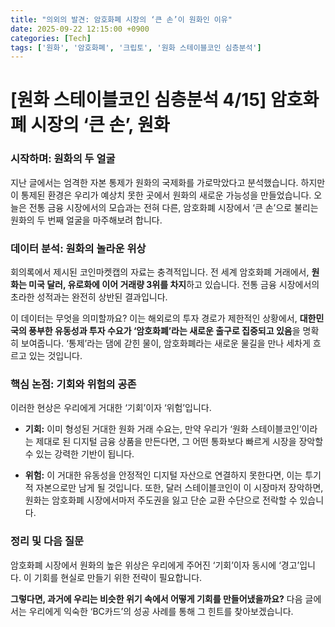 ```yaml
---
title: "의외의 발견: 암호화폐 시장의 ‘큰 손’이 원화인 이유"
date: 2025-09-22 12:15:00 +0900
categories: [Tech]
tags: ['원화', '암호화폐', '크립토', '원화 스테이블코인 심층분석']
---
```


# [원화 스테이블코인 심층분석 4/15] 암호화폐 시장의 ‘큰 손’, 원화

### 시작하며: 원화의 두 얼굴

지난 글에서는 엄격한 자본 통제가 원화의 국제화를 가로막았다고 분석했습니다. 하지만 이 통제된 환경은 우리가 예상치 못한 곳에서 원화의 새로운 가능성을 만들었습니다. 오늘은 전통 금융 시장에서의 모습과는 전혀 다른, 암호화폐 시장에서 ‘큰 손’으로 불리는 원화의 두 번째 얼굴을 마주해보려 합니다.

### 데이터 분석: 원화의 놀라운 위상

회의록에서 제시된 코인마켓캡의 자료는 충격적입니다. 전 세계 암호화폐 거래에서, **원화는 미국 달러, 유로화에 이어 거래량 3위를 차지**하고 있습니다. 전통 금융 시장에서의 초라한 성적과는 완전히 상반된 결과입니다.

이 데이터는 무엇을 의미할까요? 이는 해외로의 투자 경로가 제한적인 상황에서, **대한민국의 풍부한 유동성과 투자 수요가 ‘암호화폐’라는 새로운 출구로 집중되고 있음**을 명확히 보여줍니다. ‘통제’라는 댐에 갇힌 물이, 암호화폐라는 새로운 물길을 만나 세차게 흐르고 있는 것입니다.

### 핵심 논점: 기회와 위험의 공존

이러한 현상은 우리에게 거대한 ‘기회’이자 ‘위험’입니다.

- **기회:** 이미 형성된 거대한 원화 거래 수요는, 만약 우리가 ‘원화 스테이블코인’이라는 제대로 된 디지털 금융 상품을 만든다면, 그 어떤 통화보다 빠르게 시장을 장악할 수 있는 강력한 기반이 됩니다.

- **위험:** 이 거대한 유동성을 안정적인 디지털 자산으로 연결하지 못한다면, 이는 투기적 자본으로만 남게 될 것입니다. 또한, 달러 스테이블코인이 이 시장마저 장악하면, 원화는 암호화폐 시장에서마저 주도권을 잃고 단순 교환 수단으로 전락할 수 있습니다.

### 정리 및 다음 질문

암호화폐 시장에서 원화의 높은 위상은 우리에게 주어진 ‘기회’이자 동시에 ‘경고’입니다. 이 기회를 현실로 만들기 위한 전략이 필요합니다.

**그렇다면, 과거에 우리는 비슷한 위기 속에서 어떻게 기회를 만들어냈을까요?** 다음 글에서는 우리에게 익숙한 ‘BC카드’의 성공 사례를 통해 그 힌트를 찾아보겠습니다.
